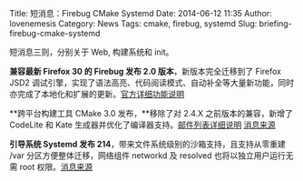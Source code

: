 Title: 短消息：Firebug CMake Systemd
Date: 2014-06-12 11:35
Author: lovenemesis
Category: News
Tags: cmake, firebug, systemd
Slug: briefing-firebug-cmake-systemd

短消息三则，分别关于 Web, 构建系统和 init。

**兼容最新 Firefox 30 的 Firebug 发布 2.0 版本**，新版本完全迁移到了
Firefox JSD2
调试引擎，实现了语法高亮、代码阅读模式、自动补全等大量新功能，同时亦完成了本地化和扩展的更新。[官方详细功能说明](http://blog.getfirebug.com/2014/06/10/firebug-2-0/)

**跨平台构建工具 CMake 3.0 发布，**移除了对 2.4.X 之前版本的兼容，新增了
CodeLite 和 Kate
生成器并优化了编译器支持。[邮件列表详细说明](http://www.cmake.org/pipermail/cmake/2014-June/057793.html)
[消息来源](http://www.phoronix.com/scan.php?page=news_item&px=MTcxNjk)

**引导系统 Systemd 发布
214**，带来文件系统级别的沙箱支持，且支持从零重建 /var
分区方便整体迁移，网络组件 networkd 及 resolved 也将以独立用户运行无需
root
权限。[消息来源](http://www.phoronix.com/scan.php?page=news_item&px=MTcxNzc)
